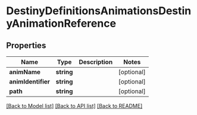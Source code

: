 # DestinyDefinitionsAnimationsDestinyAnimationReference

## Properties
Name | Type | Description | Notes
------------ | ------------- | ------------- | -------------
**animName** | **string** |  | [optional] 
**animIdentifier** | **string** |  | [optional] 
**path** | **string** |  | [optional] 

[[Back to Model list]](../README.md#documentation-for-models) [[Back to API list]](../README.md#documentation-for-api-endpoints) [[Back to README]](../README.md)


